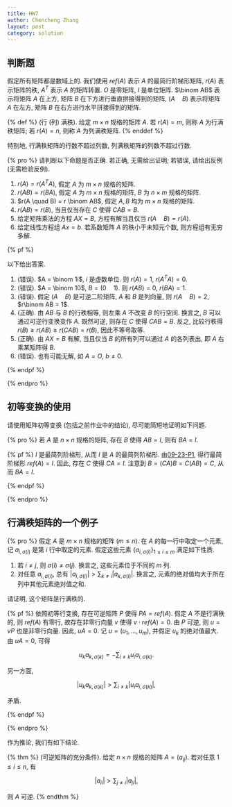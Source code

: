 ```yaml
---
title: HW7
author: Chencheng Zhang
layout: post
category: solution
---
```


## 判断题

假定所有矩阵都是数域上的. 我们使用 $ref(A)$ 表示 $A$ 的最简行阶梯形矩阵, $r(A)$ 表示矩阵的秩, $A^T$ 表示 $A$ 的矩阵转置. $O$ 是零矩阵, $I$ 是单位矩阵. $\binom AB$ 表示将矩阵 $A$ 在上方, 矩阵 $B$ 在下方进行垂直拼接得到的矩阵, $(A \quad B)$ 表示将矩阵 $A$ 在左方, 矩阵 $B$ 在右方进行水平拼接得到的矩阵.

{% def %}
(行 (列) 满秩). 给定 $m \times n$ 规格的矩阵 $A$. 若 $r(A) = m$, 则称 $A$ 为行满秩矩阵; 若 $r(A) = n$, 则称 $A$ 为列满秩矩阵.
{% enddef %}

特别地, 行满秩矩阵的行数不超过列数, 列满秩矩阵的列数不超过行数.

{% pro %}
请判断以下命题是否正确. 若正确, 无需给出证明; 若错误, 请给出反例 (无需检验反例).

1. $r(A) = r (A^TA)$, 假定 $A$ 为 $m \times n$ 规格的矩阵.
2. $r(AB) = r(BA)$, 假定 $A$ 为 $m \times n$ 规格的矩阵, $B$ 为 $n \times m$ 规格的矩阵.
3. $r(A \quad B) = r \binom AB$, 假定 $A, B$ 均为 $m \times n$ 规格的矩阵.
4. $r(AB) = r(B)$, 当且仅当存在 $C$ 使得 $CAB = B$.
5. 给定矩阵乘法的方程 $AX = B$, 方程有解当且仅当 $r(A\quad B) = r(A)$.
6. 给定线性方程组 $A x = b$. 若系数矩阵 $A$ 的秩小于未知元个数, 则方程组有无穷多解.

{% pf %}

以下给出答案.

1. (错误). $A = \binom 1i$, $i$ 是虚数单位. 则 $r(A) = 1$, $r(A^TA) = 0$.
2. (错误). $A = \binom 10$, $B = (0 \quad 1)$. 则 $r(AB) = 0$, $r(BA) = 1$.
3. (错误). 假定 $(A\quad B)$ 是可逆二阶矩阵, $A$ 和 $B$ 是列向量, 则 $r(A\quad B) = 2$, $r\binom AB = 1$.
4. (正确). 由 $AB$ 与 $B$ 的行秩相等, 则左乘 $A$ 不改变 $B$ 的行空间. 换言之, $B$ 可以通过可逆行变换变作 $A$. 既然可逆, 则存在 $C$ 使得 $CAB = B$. 反之, 比较行秩得 $r(B) \geq r(AB) \geq r(CAB) = r(B)$, 因此不等号取等.
5. (正确). 由 $AX = B$ 有解, 当且仅当 $B$ 的所有列可以通过 $A$ 的各列表出, 即 $A$ 右乘某矩阵得 $B$.
6. (错误). 也有可能无解, 如 $A = O$, $b \neq 0$.

{% endpf %}

{% endpro %}

## 初等变换的使用

请使用矩阵初等变换 (包括之前作业中的结论), 尽可能简短地证明如下问题.

{% pro %}
若 $A$ 是 $n \times n$ 规格的矩阵, 存在 $B$ 使得 $AB = I$, 则有 $BA = I$.

{% pf %}
$I$ 是最简列阶梯形, 从而 $I$ 是 $A$ 的最简列阶梯形. 由[09-23-P1](HW4-solu#行秩-mathjax_protectedjd0kmathjax_protected-列秩), 得行最简阶梯形 $ref(A) = I$. 因此, 存在 $C$ 使得 $CA = I$. 注意到 $B = (CA)B = C(AB) = C$, 从而 $BA = I$.

{% endpf %}

{% endpro %}

## 行满秩矩阵的一个例子

{% pro %}
假定 $A$ 是 $m \times n$ 规格的矩阵 ($m \leq n$). 在 $A$ 的每一行中取定一个元素, 记 $a_{i, \sigma (i)}$ 是第 $i$ 行中取定的元素. 假定这些元素 $\{a_{i, \sigma (i)}\}_{1 \leq i \leq m}$ 满足如下性质.

1. 若 $i \neq j$, 则 $\sigma (i) \neq \sigma (j)$. 换言之, 这些元素位于不同的 $m$ 列.
2. 对任意 $a_{i, \sigma (i)}$, 总有 $|a_{i, \sigma (i)}| > \sum _{k \neq i} |a_{k, \sigma (i)}|$. 换言之, 元素的绝对值均大于所在列中其他元素绝对值之和.

请证明, 这个矩阵是行满秩的.

{% pf %}
依照初等行变换, 存在可逆矩阵 $P$ 使得 $P A = ref(A)$. 假定 $A$ 不是行满秩的, 则 $ref(A)$ 有零行, 故存在非零行向量 $v$ 使得 $v \cdot ref (A) = 0$. 由 $P$ 可逆, 则 $u = vP$ 也是非零行向量. 因此, $u A = 0$. 记 $u = (u_1, \ldots , u_m)$, 并假定 $u_k$ 的绝对值最大. 由 $uA = 0$, 可得

$$\begin{equation}
u_k a_{k, \sigma (k)} = - \sum _{i \neq k} u_i a_{i, \sigma (k)}.
\end{equation}$$

另一方面,

$$\begin{equation}
|u_k a_{k, \sigma (k)}| > \sum _{i \neq k} |u_i a_{i, \sigma (k)}|,
\end{equation}$$

矛盾.

{% endpf %}

{% endpro %}

作为推论, 我们有如下结论.

{% thm %}
(可逆矩阵的充分条件). 给定 $n \times n$ 规格的矩阵 $A = (a_{ij})$. 若对任意 $1 \leq i \leq n$, 有

$$\begin{equation}
|a_{ii}| > \sum _{j \neq i} |a_{ji}|,
\end{equation}$$

则 $A$ 可逆.
{% endthm %}
